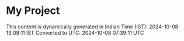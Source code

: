 # My Project

This content is dynamically generated in Indian Time (IST): 2024-10-08 13:09:11 IST
Converted to UTC: 2024-10-08 07:39:11 UTC

